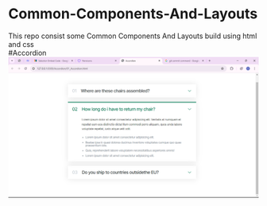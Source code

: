 # Common-Components-And-Layouts

This repo consist some Common Components And Layouts build using html and css<br>
#Accordion
![Accordion output](image.png)
